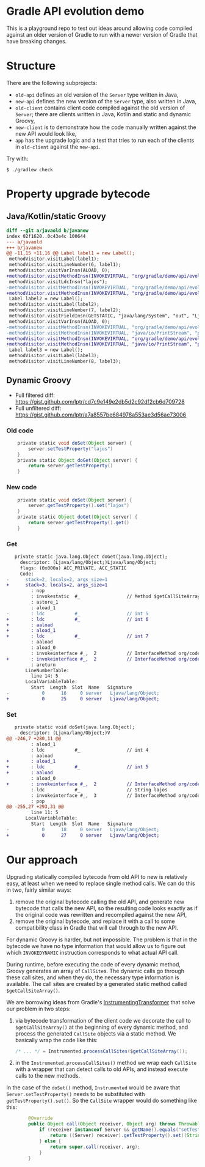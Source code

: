 # Gradle API evolution demo

This is a playground repo to test out ideas around allowing code compiled against an older version of Gradle to run with a newer version of Gradle that have breaking changes.

# Structure

There are the following subprojects:

- `old-api` defines an old version of the `Server` type written in Java,
- `new-api` defines the new version of the `Server` type, also written in Java,
- `old-client` contains client code compiled against the old version of `Server`; there are clients written in Java, Kotlin and static and dynamic Groovy,
- `new-client` is to demonstrate how the code manually written against the new API would look like,
- `app` has the upgrade logic and a test that tries to run each of the clients in `old-client` against the `new-api`.

Try with:

```shell
$ ./gradlew check
```

# Property upgrade bytecode

## Java/Kotlin/static Groovy

```diff
diff --git a/javaold b/javanew
index 02f1620..0c43e4c 100644
--- a/javaold
+++ b/javanew
@@ -11,15 +11,16 @@ Label label1 = new Label();
 methodVisitor.visitLabel(label1);
 methodVisitor.visitLineNumber(6, label1);
 methodVisitor.visitVarInsn(ALOAD, 0);
+methodVisitor.visitMethodInsn(INVOKEVIRTUAL, "org/gradle/demo/api/evolution/Server", "getName", "()Lorg/gradle/demo/api/evolution/Property;", false);
 methodVisitor.visitLdcInsn("lajos");
-methodVisitor.visitMethodInsn(INVOKEVIRTUAL, "org/gradle/demo/api/evolution/Server", "setName", "(Ljava/lang/String;)V", false);
+methodVisitor.visitMethodInsn(INVOKEVIRTUAL, "org/gradle/demo/api/evolution/Property", "set", "(Ljava/lang/Object;)V", false);
 Label label2 = new Label();
 methodVisitor.visitLabel(label2);
 methodVisitor.visitLineNumber(7, label2);
 methodVisitor.visitFieldInsn(GETSTATIC, "java/lang/System", "out", "Ljava/io/PrintStream;");
 methodVisitor.visitVarInsn(ALOAD, 0);
-methodVisitor.visitMethodInsn(INVOKEVIRTUAL, "org/gradle/demo/api/evolution/Server", "getName", "()Ljava/lang/String;", false);
-methodVisitor.visitMethodInsn(INVOKEVIRTUAL, "java/io/PrintStream", "println", "(Ljava/lang/String;)V", false);
+methodVisitor.visitMethodInsn(INVOKEVIRTUAL, "org/gradle/demo/api/evolution/Server", "getName", "()Lorg/gradle/demo/api/evolution/Property;", false);
+methodVisitor.visitMethodInsn(INVOKEVIRTUAL, "java/io/PrintStream", "println", "(Ljava/lang/Object;)V", false);
 Label label3 = new Label();
 methodVisitor.visitLabel(label3);
 methodVisitor.visitLineNumber(8, label3);
```

## Dynamic Groovy

* Full filtered diff: https://gist.github.com/lptr/cd7c9e149e2db5d2c92df2cb6d709728
* Full unfiltered diff: https://gist.github.com/lptr/a7a8557be684978a553ae3d56ae73006

### Old code

```groovy
    private static void doSet(Object server) {
        server.setTestProperty("lajos")
    }
    private static Object doGet(Object server) {
        return server.getTestProperty()
    }
```

### New code

```groovy
    private static void doSet(Object server) {
        server.getTestProperty().set("lajos")
    }
    private static Object doGet(Object server) {
        return server.getTestProperty().get()
    }
```

### Get

```diff
   private static java.lang.Object doGet(java.lang.Object);
     descriptor: (Ljava/lang/Object;)Ljava/lang/Object;
     flags: (0x000a) ACC_PRIVATE, ACC_STATIC
     Code:
-      stack=2, locals=2, args_size=1
+      stack=3, locals=2, args_size=1
         : nop
         : invokestatic  #_                 // Method $getCallSiteArray:()[Lorg/codehaus/groovy/runtime/callsite/CallSite;
         : astore_1
         : aload_1
-        : ldc           #_                 // int 5
+        : ldc           #_                 // int 6
+        : aaload
+        : aload_1
+        : ldc           #_                 // int 7
         : aaload
         : aload_0
         : invokeinterface #_,  2           // InterfaceMethod org/codehaus/groovy/runtime/callsite/CallSite.call:(Ljava/lang/Object;)Ljava/lang/Object;
+        : invokeinterface #_,  2           // InterfaceMethod org/codehaus/groovy/runtime/callsite/CallSite.call:(Ljava/lang/Object;)Ljava/lang/Object;
         : areturn
       LineNumberTable:
         line 14: 5
       LocalVariableTable:
         Start  Length  Slot  Name   Signature
-            0      16     0 server   Ljava/lang/Object;
+            0      25     0 server   Ljava/lang/Object;
```

### Set

```diff
   private static void doSet(java.lang.Object);
     descriptor: (Ljava/lang/Object;)V
@@ -246,7 +280,11 @@
         : aload_1
         : ldc           #_                 // int 4
         : aaload
+        : aload_1
+        : ldc           #_                 // int 5
+        : aaload
         : aload_0
+        : invokeinterface #_,  2           // InterfaceMethod org/codehaus/groovy/runtime/callsite/CallSite.call:(Ljava/lang/Object;)Ljava/lang/Object;
         : ldc           #_                 // String lajos
         : invokeinterface #_,  3           // InterfaceMethod org/codehaus/groovy/runtime/callsite/CallSite.call:(Ljava/lang/Object;Ljava/lang/Object;)Ljava/lang/Object;
         : pop
@@ -255,27 +293,31 @@
         line 11: 5
       LocalVariableTable:
         Start  Length  Slot  Name   Signature
-            0      18     0 server   Ljava/lang/Object;
+            0      27     0 server   Ljava/lang/Object;
```

# Our approach

Upgrading statically compiled bytecode from old API to new is relatively easy, at least when we need to replace single method calls. We can do this in two, fairly similar ways:

1. remove the original bytecode calling the old API, and generate new bytecode that calls the new API, so the resulting code looks exactly as if the original code was rewritten and recompiled against the new API,
2. remove the original bytecode, and replace it with a call to some compatibility class in Gradle that will call through to the new API.

For dynamic Groovy is harder, but not impossible. The problem is that in the bytecode we have no type information that would allow us to figure out which `INVOKEDYNAMIC` instruction corresponds to what actual API call.

During runtime, before executing the code of every dynamic method, Groovy generates an array of `CallSite`s. The dynamic calls go through these call sites, and when they do, the necessary type information is available. The call sites are created by a generated static method called `$getCallSiteArray()`.

We are borrowing ideas from Gradle's [InstrumentingTransformer](https://github.com/gradle/gradle/blob/fbec2c1faae67f06c725678b108a56e906a232bb/subprojects/core/src/main/java/org/gradle/internal/classpath/InstrumentingTransformer.java) that solve our problem in two steps:

1. via bytecode transformation of the client code we decorate the call to `$getCallSiteArray()` at the beginning of every dynamic method, and process the generated `CallSite` objects via a static method. We basically wrap the code like this:

    ```java
    /* ... */ = Instrumented.processCallSites($getCallSiteArray());
    ```

2. in the `Instrumented.processCallSites()` method we wrap each `CallSite` with a wrapper that can detect calls to old APIs, and instead execute calls to the new methods.

In the case of the `doSet()` method, `Instrumented` would be aware that `Server.setTestProperty()` needs to be substituted with `getTestProperty().set()`. So the `CallSite` wrapper would do something like this:

```java
        @Override
        public Object call(Object receiver, Object arg) throws Throwable {
            if (receiver instanceof Server && getName().equals("setTestProperty()")) {
                return ((Server) receiver).getTestProperty().set((String) arg);
            } else {
                return super.call(receiver, arg);
            }
        }
```
